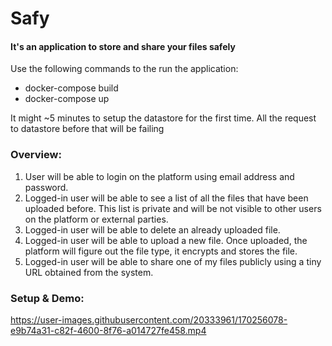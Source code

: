 # Safy
#### It's an application to store and share your files safely


Use the following commands to the run the application:
- docker-compose build
- docker-compose up 

It might ~5 minutes to setup the datastore for the first time. All the request to datastore before that will be failing


### Overview:
1. User will be able to login on the platform using email address and password.
1. Logged-in user will be able to see a list of all the files that have been uploaded before. This list is private and will be not visible to other users on the platform or external parties.
1. Logged-in user will be able to delete an already uploaded file.
1. Logged-in user will be able to upload a new file. Once uploaded, the platform will figure out the file type, it encrypts and stores the file.
1. Logged-in user will be able to share one of my files publicly using a tiny URL obtained from the system.

### Setup & Demo:


https://user-images.githubusercontent.com/20333961/170256078-e9b74a31-c82f-4600-8f76-a014727fe458.mp4

